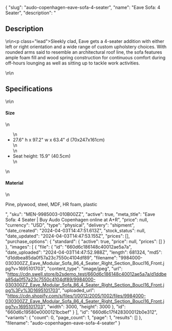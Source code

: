 {
  "slug": "audo-copenhagen-eave-sofa-4-seater",
  "name": "Eave Sofa: 4 Seater",
  "description": "<h2>Description</h2>\n<!-- split -->\n<p class=\"lead\">Sleekly clad, Eave gets a 4-seater addition with either left or right orientation and a wide range of custom upholstery choices. With rounded arms said to resemble an architectural roof line, the sofa features ample foam fill and wood spring construction for continuous comfort during off-hours lounging as well as sitting up to tackle work activities.</p>\n<!-- split -->\n<h2>Specifications</h2>\n<!-- split -->\n<h4>Size</h4>\n<ul>\n<li>27.6\" h x 97.2\" w x 63.4\" d (70x247x161cm)<br>\n</li>\n<li>Seat height: 15.9\" (40.5cm)</li>\n</ul>\n<h4>Material</h4>\n<p>Pine, plywood, steel, MDF, HR foam, plastic</p>",
  "sku": "MEN-9985003-010B00ZZ",
  "active": true,
  "meta_title": "Eave Sofa: 4 Seater | Buy Audo Copenhagen online at A+R",
  "price": null,
  "currency": "USD",
  "type": "physical",
  "delivery": "shipment",
  "date_created": "2024-04-03T14:47:51.613Z",
  "stock_status": null,
  "date_updated": "2024-04-03T14:47:53.155Z",
  "prices": [],
  "purchase_options": {
    "standard": {
      "active": true,
      "price": null,
      "prices": []
    }
  },
  "images": [
    {
      "file": {
        "id": "660d6c186148c40012ae5a7a",
        "date_uploaded": "2024-04-03T14:47:52.988Z",
        "length": 681324,
        "md5": "d1ddbea85da0f57a23c7550c4104df89",
        "filename": "9984000-030300ZZ_Eave_Modular_Sofa_86_4_Seater_Right_Section_Boucl16_Front.jpg?v=1695101703",
        "content_type": "image/jpeg",
        "url": "https://cdn.swell.store/b2sdemo_test/660d6c186148c40012ae5a7a/d1ddbea85da0f57a23c7550c4104df89/9984000-030300ZZ_Eave_Modular_Sofa_86_4_Seater_Right_Section_Boucl16_Front.jpg%3Fv%3D1695101703",
        "uploaded_url": "https://cdn.shopify.com/s/files/1/0012/2005/1002/files/9984000-030300ZZ_Eave_Modular_Sofa_86_4_Seater_Right_Section_Boucl16_Front.jpg?v=1695101703",
        "width": 3000,
        "height": 3000
      },
      "id": "660d6c19580e0000121bcbef"
    }
  ],
  "id": "660d6c17f428300012b0e312",
  "variants": {
    "count": 0,
    "page_count": 1,
    "page": 1,
    "results": []
  },
  "filename": "audo-copenhagen-eave-sofa-4-seater"
}
